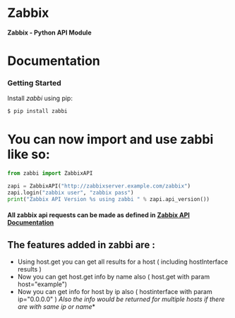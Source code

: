 # Zabbix
**Zabbix - Python API Module**

# Documentation
### Getting Started

Install *zabbi* using pip:

```bash
$ pip install zabbi
```

# You can now import and use zabbi like so:

```python
from zabbi import ZabbixAPI

zapi = ZabbixAPI("http://zabbixserver.example.com/zabbix")
zapi.login("zabbix user", "zabbix pass")
print("Zabbix API Version %s using zabbi " % zapi.api_version())
```

#### All zabbix api requests can be made as defined in [Zabbix API Documentation](https://www.zabbix.com/documentation/4.2/manual/api/reference)

## The features added in zabbi are :

* Using host.get you can get all results for a host ( including hostInterface results )
* Now you can get host.get info by name also ( host.get with param host="example")
* Now you can get info for host by ip also ( hostinterface with param ip="0.0.0.0" )
  *Also the info would be returned for multiple hosts if there are with same ip or name**
